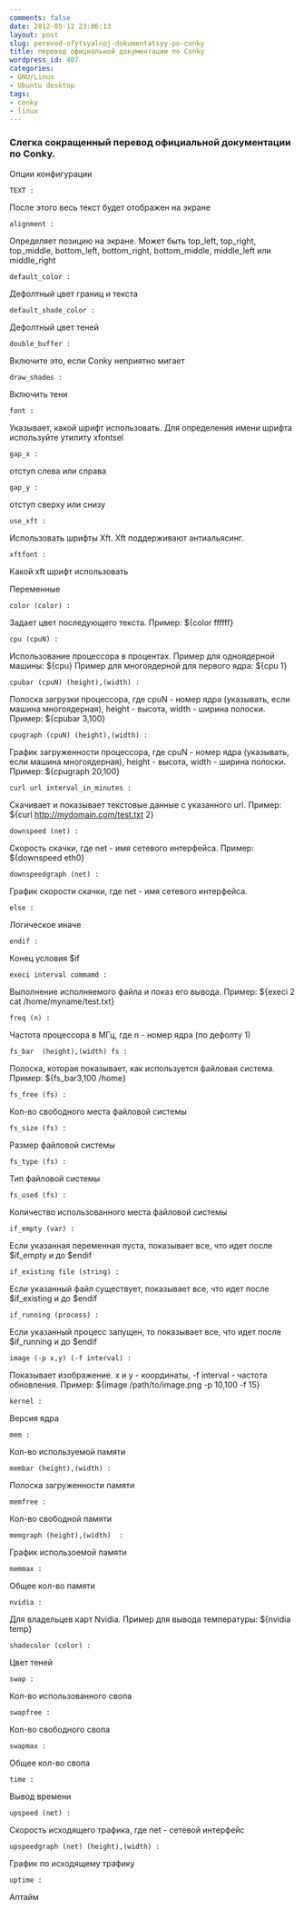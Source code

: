 ```yaml
---
comments: false
date: 2012-05-12 23:06:13
layout: post
slug: perevod-ofytsyalnoj-dokumentatsyy-po-conky
title: перевод официальной документации по Conky
wordpress_id: 407
categories:
- GNU/Linux
- Ubuntu desktop
tags:
- conky
- linux
---
```


### Слегка сокращенный перевод официальной документации по Conky.


  
  

Опции конфигурации  
  


```
TEXT : 

```
После этого весь текст будет отображен на экране  

  

```
alignment :

```

Определяет позицию на экране. Может быть top_left, top_right, top_middle, bottom_left, bottom_right, bottom_middle, middle_left или middle_right
  

```
default_color : 

```
Дефолтный цвет границ и текста
  
<!-- more -->  

```
default_shade_color :

``` 

Дефолтный цвет теней
  

```
double_buffer :

```

Включите это, если Conky неприятно мигает
  

```
draw_shades :

``` 
Включить тени
  

```
font : 

```

Указывает, какой шрифт использовать. Для определения имени шрифта используйте утилиту xfontsel
  

```
gap_x : 

```
отступ слева или справа
  

```
gap_y :

```
отступ сверху или снизу
  

```
use_xft : 

```

Использовать шрифты Xft. Xft поддерживают антиальясинг.
  

```
xftfont : 

```
Какой xft шрифт использовать
  
  

Переменные
  
  

```
color (color) : 

```
Задает цвет последующего текста. Пример: ${color ffffff}
  

```
cpu (cpuN) :

``` 
Использование процессора в процентах. Пример для одноядерной машины: ${cpu} Пример для многоядерной для первого ядра: ${cpu 1}
  

```
cpubar (cpuN) (height),(width) : 

```
Полоска загрузки процессора, где cpuN - номер ядра (указывать, если машина многоядерная), height - высота, width - ширина полоски. Пример: ${cpubar 3,100}
  

```
cpugraph (cpuN) (height),(width) : 

```

График загруженности процессора, где cpuN - номер ядра (указывать, если машина многоядерная), height - высота, width - ширина полоски. Пример: ${cpugraph 20,100}
  

```
curl url interval_in_minutes : 
```
Скачивает и показывает текстовые данные с указанного url. Пример: ${curl http://mydomain.com/test.txt 2}
  

```
downspeed (net) : 
```
Скорость скачки, где net - имя сетевого интерфейса. Пример: ${downspeed eth0}
  

```
downspeedgraph (net) :

``` 
График скорости скачки, где net - имя сетевого интерфейса.
  

```
else :
``` 
Логическое иначе
  

```
endif :
``` 
Конец условия $if
  

```
execi interval commamd : 

```
Выполнение исполняемого файла и показ его вывода. Пример: ${execi 2 cat /home/myname/test.txt}
  

```
freq (n) : 
```
Частота процессора в МГц, где n - номер ядра (по дефолту 1)
  

```
fs_bar  (height),(width) fs : 
```
Полоска, которая показывает, как используется файловая система. Пример: ${fs_bar3,100 /home}
  

```
fs_free (fs) : 
```
Кол-во свободного места файловой системы
  

```
fs_size (fs) : 
```
Размер файловой системы
  

```
fs_type (fs) : 
```
Тип файловой системы
  

```
fs_used (fs) : 
```
Количество использованного места файловой системы
  

```
if_empty (var) : 
```
Если указанная переменная пуста, показывает все, что идет после $if_empty и до $endif
  

```
if_existing file (string) : 
```
Если указанный файл существует, показывает все, что идет после $if_existing и до $endif
  

```
if_running (process) : 
```
Если указанный процесс запущен, то показывает все, что идет после $if_running и до $endif
  

```
image (-p x,y) (-f interval) : 
```
Показывает изображение. x и y - координаты, -f interval - частота обновления. Пример: ${image /path/to/image.png -p 10,100 -f 15}
  

```
kernel : 
```	
Версия ядра
  

```
mem : 
```
Кол-во используемой памяти
  

```
membar (height),(width) : 
```
Полоска загруженности памяти
  

```
memfree : 
```
Кол-во свободной памяти
  

```
memgraph (height),(width)  : 
```
График использоемой памяти
  

```
memmax : 
```
Общее кол-во памяти
  

```
nvidia :

``` 
Для владельцев карт Nvidia. Пример для вывода температуры: ${nvidia temp}
  

```
shadecolor (color) :
``` 
Цвет теней
  

```
swap :

```
Кол-во использованного свопа
  

```
swapfree :

```
Кол-во свободного свопа
  

```
swapmax :

```
Общее кол-во свопа
  

```
time :

```
Вывод времени
  

```
upspeed (net) :

```
Скорость исходящего трафика, где net - сетевой интерфейс
  

```
upspeedgraph (net) (height),(width) :

```
График по исходящему трафику
  

```
uptime :

```
Аптайм
  


